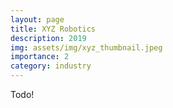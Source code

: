```yaml
---
layout: page
title: XYZ Robotics
description: 2019
img: assets/img/xyz_thumbnail.jpeg
importance: 2
category: industry
---
```


Todo!